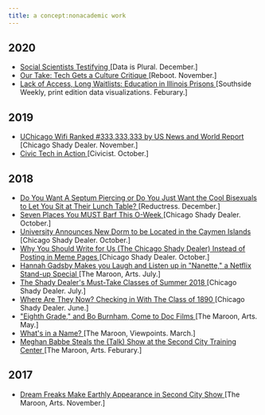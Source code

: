 ```yaml
---
title: a concept:nonacademic work
---
```

## 2020
- <a href = "https://tinyletter.com/data-is-plural/letters/data-is-plural-2020-12-23-edition" target = "_blank"> Social Scientists Testifying </a> [Data is Plural. December.] 
- <a href = "https://reboothq.substack.com/p/adriandaub" target = "_blank"> Our Take: Tech Gets a Culture Critique </a> [Reboot. November.] 
- <a href = "https://illinoisnewsroom.org/2020/02/11/lack-of-access-long-waitlists-education-in-illinois-prisons/" target = "_blank"> Lack of Access, Long Waitlists: Education in Illinois Prisons </a> [Southside Weekly, print edition data visualizations. Feburary.] 

## 2019 
- <a href = "https://chicagoshadydealer.com/index.php/2019/11/23/uchicago-wifi-ranked-333333333-by-us-news-and-world-report/" target = "_blank"> UChicago Wifi Ranked #333,333,333 by US News and World Report </a> [Chicago Shady Dealer. November.]
- <a href = "https://civichall.org/civicist/civic-tech-action-using-ai-help-build-radical-health-solution/" target = "_blank"> Civic Tech in Action </a> [Civicist. October.]

## 2018 
- <a href = "https://reductress.com/post/do-you-want-a-septum-piercing-or-do-you-just-want-the-cool-bisexuals-to-let-you-sit-at-their-lunch-table/" target = "_blank"> Do You Want A Septum Piercing or Do You Just Want the Cool Bisexuals to Let You Sit at Their Lunch Table? </a> [Reductress. December.]
- <a href = "https://chicagoshadydealer.com/index.php/2013/03/16/seven-places-you-must-barf-this-o-week/" target = "_blank"> Seven Places You MUST Barf This O-Week </a> [Chicago Shady Dealer. October.]
- <a href = "https://chicagoshadydealer.com/index.php/2013/03/16/university-announces-new-dorm-to-be-located-in-the-cayman-islands/" target = "_blank"> University Announces New Dorm to be Located in the Caymen Islands </a> [Chicago Shady Dealer. October.]
- <a href = "https://chicagoshadydealer.com/index.php/2013/03/16/three-reasons-you-should-write-for-us-the-chicago-shady-dealer-instead-of-posting-in-the-meme-pages/" target = "_blank"> Why You Should Write for Us (The Chicago Shady Dealer) Instead of Posting in Meme Pages </a> [Chicago Shady Dealer. October.]
- <a href = "https://www.chicagomaroon.com/article/2018/7/15/hannah-gadsby-makes-laugh-listen-nanette-netflix-s/" target = "_blank"> Hannah Gadsby Makes you Laugh and Listen up in "Nanette," a Netflix Stand-up Special </a> [The Maroon, Arts. July.]
- <a href = "https://chicagoshadydealer.com/index.php/2013/03/16/the-shady-dealers-must-take-classes-of-summer-2018/" target = "_blank"> The Shady Dealer's Must-Take Classes of Summer 2018 </a> [Chicago Shady Dealer. July.]
- <a href = "https://chicagoshadydealer.com/index.php/2013/03/16/where-are-they-now-checking-in-with-the-class-of-1890/" target = "_blank"> Where Are They Now? Checking in With The Class of 1890 </a> [Chicago Shady Dealer. June.]
- <a href = "https://www.chicagomaroon.com/article/2018/5/18/eighth-grade-bo-burnham-come-doc-films/" target = "_blank"> "Eighth Grade," and Bo Burnham, Come to Doc Films </a> [The Maroon, Arts. May.]
- <a href = "https://www.chicagomaroon.com/article/2018/3/13/name/" target = "_blank"> What's in a Name? </a>[The Maroon, Viewpoints. March.]
- <a href = "https://www.chicagomaroon.com/article/2018/2/5/second-city/" target = "_blank"> Meghan Babbe Steals the (Talk) Show at the Second City Training Center </a> [The Maroon, Arts. Feburary.]

## 2017 
- <a href = "https://www.chicagomaroon.com/article/2017/11/7/second-city/" target = "_blank"> Dream Freaks Make Earthly Appearance in Second City Show </a> [The Maroon, Arts. November.]
